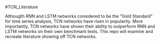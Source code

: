 #TCN_Literature

Althougth RNN and LSTM networks considered to be the "Gold Standard" for time series analysis, TCN networks have risen in popularity. More importantly, TCN networks have shown their ability to outperform RNN and LSTM networks on their own benchmark tests. This repo will examine and recreate literature showing off TCN networks.
